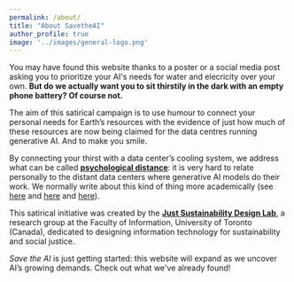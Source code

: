 ```yaml
---
permalink: /about/
title: "About SavetheAI"
author_profile: true
image: '../images/general-logo.png'
---
```

You may have found this website thanks to a poster or a social media post asking you to prioritize your AI's needs for water and elecricity over your own. **But do we actually want you to sit thirstily in the dark with an empty phone battery? Of course not.** 

The aim of this satirical campaign is to use humour to connect your personal needs for Earth’s resources with the evidence of just how much of these resources are now being claimed for the data centres running generative AI. And to make you smile.

By connecting your thirst with a data center’s cooling system, we address what can be called **[psychological distance](https://en.wikipedia.org/wiki/Psychological_distance)**: it is very hard to relate personally to the distant data centers where generative AI models do their work. We normally write about this kind of thing more academically (see [here](https://www.semanticscholar.org/paper/Limits-at-a-Distance%3A-Design-Directions-to-Address-Bhardwaj/41ebfd61217c8d1287fa0b6f28bc57d3f34f5a22) and [here](https://direct.mit.edu/books/oa-monograph/5594/chapter/4218569/Searching-for-Just-Sustainable-Design-Decisions) and [here](https://arxiv.org/abs/2501.17980v1)).

This satirical initiative was created by the **[Just Sustainability Design Lab](https://justsustainabilitydesign.org/)**, a research group at the Faculty of Information, University of Toronto (Canada), dedicated to designing information technology for sustainability and social justice.

_Save the AI_ is just getting started: this website will expand as we uncover AI’s growing demands. Check out what we've already found!
